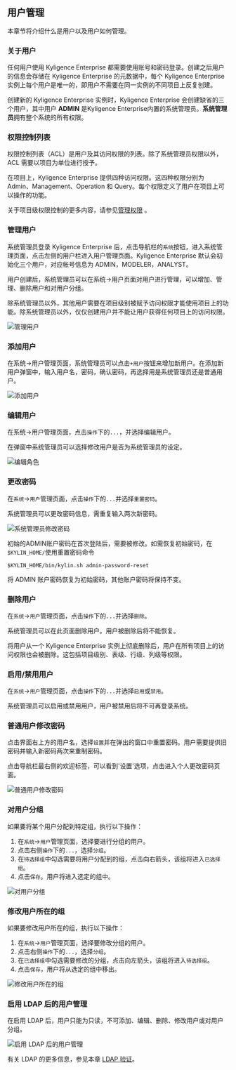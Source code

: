 ## 用户管理

本章节将介绍什么是用户以及用户如何管理。

### 关于用户

任何用户使用 Kyligence Enterprise 都需要使用账号和密码登录。创建之后用户的信息会存储在 Kyligence Enterprise 的元数据中，每个 Kyligence Enterprise 实例上每个用户是唯一的，即用户不需要在同一实例的不同项目上反复创建。

创建新的 Kyligence Enterprise 实例时，Kyligence Enterprise 会创建缺省的三个用户，其中用户 **ADMIN** 是Kyligence Enterprise内置的系统管理员。**系统管理员**拥有整个系统的所有权限。

### 权限控制列表

权限控制列表（ACL）是用户及其访问权限的列表。除了系统管理员权限以外，ACL 需要以项目为单位进行授予。

在项目上，Kyligence Enterprise 提供四种访问权限。这四种权限分别为 Admin、Management、Operation 和 Query。每个权限定义了用户在项目上可以操作的功能。

关于项目级权限控制的更多内容，请参见[管理权限](acl.cn.md) 。

### 管理用户

系统管理员登录 Kyligence Enterprise 后，点击导航栏的`系统`按钮，进入系统管理页面，点击左侧的用户栏进入用户管理页面。Kyligence Enterprise 默认会初始化三个用户，对应帐号信息为 ADMIN，MODELER，ANALYST。

用户创建后，系统管理员可以在系统->用户页面对用户进行管理，可以增加、管理、删除用户和对用户分组。

除系统管理员以外，其他用户需要在项目级别被赋予访问权限才能使用项目上的功能。除系统管理员以外，仅仅创建用户并不能让用户获得任何项目上的访问权限。

![管理用户](images/users/user_w1.png)

### 添加用户

在系统->用户管理页面，系统管理员可以点击`+用户`按钮来增加新用户。在添加新用户弹窗中，输入用户名，密码，确认密码，再选择用是系统管理员还是普通用户。

![添加用户](images/users/user_w2.png)

### 编辑用户

在系统->用户管理页面，点击`操作`下的`...`，并选择编辑用户。

在弹窗中系统管理员可以选择修改用户是否为系统管理员的设定。

![编辑角色](images/users/user_w3.png)

### 更改密码

在`系统`->`用户`管理页面，点击`操作`下的`...`并选择`重置密码`。

系统管理员可以更改密码信息，需重复输入两次新密码。

![系统管理员修改密码](images/users/user_w4.png)

初始的ADMIN账户密码在首次登陆后，需要被修改。如需恢复初始密码，在<code>$KYLIN_HOME/</code>使用重置密码命令

```
$KYLIN_HOME/bin/kylin.sh admin-password-reset
```

将 ADMIN 账户密码恢复为初始密码，其他账户密码将保持不变。

### 删除用户

在`系统`->`用户`管理页面，点击`操作`下的`...`并选择`删除`。

系统管理员可以在此页面删除用户。用户被删除后将不能恢复。

将用户从一个 Kyligence Enterprise 实例上彻底删除后，用户在所有项目上的访问权限也会被删除。这包括项目级别、表级、行级、列级等权限。

### 启用/禁用用户

在`系统`->`用户`管理页面，点击`操作`下的`...`并选择`启用`或`禁用`。

系统管理员可以启用或禁用用户，用户被禁用后将不可再登录系统。

### 普通用户修改密码

点击界面右上方的用户名，选择`设置`并在弹出的窗口中重置密码。用户需要提供旧密码并输入新密码两次来重制密码。

点击导航栏最右侧的欢迎标签，可以看到'设置'选项，点击进入个人更改密码页面。

![普通用户修改密码](images/users/user_w5.png)

### 对用户分组

如果要将某个用户分配到特定组，执行以下操作：

1. 在`系统`->`用户`管理页面，选择要进行分组的用户。
2. 点击右侧`操作`下的`...`，选择`分组`。
3. 在`待选择组`中勾选需要将用户分配到的组，点击向右箭头，该组将进入`已选择组`。
4. 点击`保存`。用户将进入选定的组中。

![对用户分组](images/users/user_w6.png)

### 修改用户所在的组

如果要修改用户所在的组，执行以下操作：

1. 在`系统`->`用户`管理页面，选择要修改分组的用户。
2. 点击右侧`操作`下的`...`，选择`分组`。
3. 在`已选择组`中勾选需要修改的分组，点击向左箭头，该组将进入`待选择组`。
4. 点击`保存`，用户将从选定的组中移出。

![修改用户所在的组](images/users/user_w7.png)

### 启用 LDAP 后的用户管理

在启用 LDAP 后，用户只能为只读，不可添加、编辑、删除、修改用户或对用户分组。

![启用 LDAP 后的用户管理](images/users/user_w8.png)

有关 LDAP 的更多信息，参见本章 [LDAP 验证](ldap.cn.md)。
